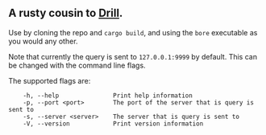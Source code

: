 ## A rusty cousin to [Drill](https://github.com/NLnetLabs/ldns).

Use by cloning the repo and `cargo build`, and using the `bore` executable as you would any other.

Note that currently the query is sent to `127.0.0.1:9999` by default. This can be changed with the command line flags.

The supported flags are:
```
    -h, --help               Print help information
    -p, --port <port>        The port of the server that is query is sent to
    -s, --server <server>    The server that is query is sent to
    -V, --version            Print version information
```
